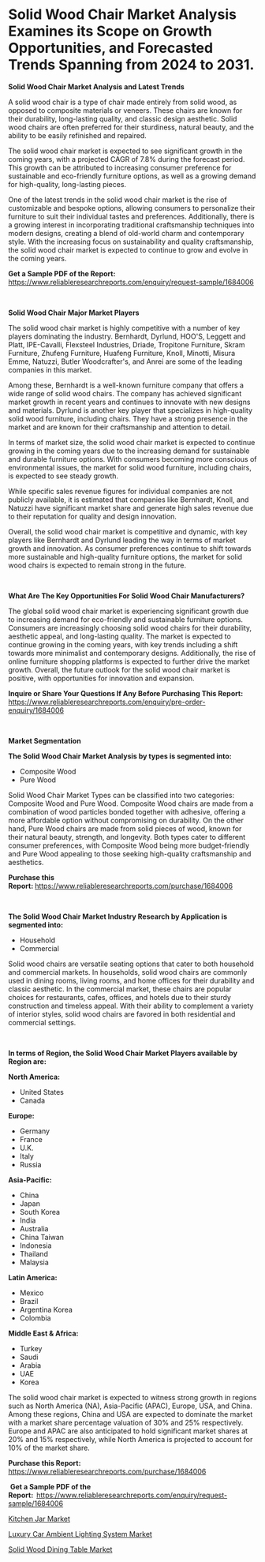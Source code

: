 <p><h1>Solid Wood Chair Market Analysis Examines its Scope on Growth Opportunities, and Forecasted Trends Spanning from 2024 to 2031.</h1></p><p><strong>Solid Wood Chair Market Analysis and Latest Trends</strong></p>
<p><p>A solid wood chair is a type of chair made entirely from solid wood, as opposed to composite materials or veneers. These chairs are known for their durability, long-lasting quality, and classic design aesthetic. Solid wood chairs are often preferred for their sturdiness, natural beauty, and the ability to be easily refinished and repaired.</p><p>The solid wood chair market is expected to see significant growth in the coming years, with a projected CAGR of 7.8% during the forecast period. This growth can be attributed to increasing consumer preference for sustainable and eco-friendly furniture options, as well as a growing demand for high-quality, long-lasting pieces. </p><p>One of the latest trends in the solid wood chair market is the rise of customizable and bespoke options, allowing consumers to personalize their furniture to suit their individual tastes and preferences. Additionally, there is a growing interest in incorporating traditional craftsmanship techniques into modern designs, creating a blend of old-world charm and contemporary style. With the increasing focus on sustainability and quality craftsmanship, the solid wood chair market is expected to continue to grow and evolve in the coming years.</p></p>
<p><strong>Get a Sample PDF of the Report:&nbsp;</strong> <a href="https://www.reliableresearchreports.com/enquiry/request-sample/1684006">https://www.reliableresearchreports.com/enquiry/request-sample/1684006</a></p>
<p>&nbsp;</p>
<p><strong>Solid Wood Chair Major Market Players</strong></p>
<p><p>The solid wood chair market is highly competitive with a number of key players dominating the industry. Bernhardt, Dyrlund, HOO'S, Leggett and Platt, IPE-Cavalli, Flexsteel Industries, Driade, Tropitone Furniture, Skram Furniture, Zhufeng Furniture, Huafeng Furniture, Knoll, Minotti, Misura Emme, Natuzzi, Butler Woodcrafter's, and Anrei are some of the leading companies in this market.</p><p>Among these, Bernhardt is a well-known furniture company that offers a wide range of solid wood chairs. The company has achieved significant market growth in recent years and continues to innovate with new designs and materials. Dyrlund is another key player that specializes in high-quality solid wood furniture, including chairs. They have a strong presence in the market and are known for their craftsmanship and attention to detail. </p><p>In terms of market size, the solid wood chair market is expected to continue growing in the coming years due to the increasing demand for sustainable and durable furniture options. With consumers becoming more conscious of environmental issues, the market for solid wood furniture, including chairs, is expected to see steady growth.</p><p>While specific sales revenue figures for individual companies are not publicly available, it is estimated that companies like Bernhardt, Knoll, and Natuzzi have significant market share and generate high sales revenue due to their reputation for quality and design innovation.</p><p>Overall, the solid wood chair market is competitive and dynamic, with key players like Bernhardt and Dyrlund leading the way in terms of market growth and innovation. As consumer preferences continue to shift towards more sustainable and high-quality furniture options, the market for solid wood chairs is expected to remain strong in the future.</p></p>
<p>&nbsp;</p>
<p><strong>What Are The Key Opportunities For Solid Wood Chair Manufacturers?</strong></p>
<p><p>The global solid wood chair market is experiencing significant growth due to increasing demand for eco-friendly and sustainable furniture options. Consumers are increasingly choosing solid wood chairs for their durability, aesthetic appeal, and long-lasting quality. The market is expected to continue growing in the coming years, with key trends including a shift towards more minimalist and contemporary designs. Additionally, the rise of online furniture shopping platforms is expected to further drive the market growth. Overall, the future outlook for the solid wood chair market is positive, with opportunities for innovation and expansion.</p></p>
<p><strong>Inquire or Share Your Questions If Any Before Purchasing This Report:</strong> <a href="https://www.reliableresearchreports.com/enquiry/pre-order-enquiry/1684006">https://www.reliableresearchreports.com/enquiry/pre-order-enquiry/1684006</a></p>
<p>&nbsp;</p>
<p><strong>Market Segmentation</strong></p>
<p><strong>The Solid Wood Chair Market Analysis by types is segmented into:</strong></p>
<p><ul><li>Composite Wood</li><li>Pure Wood</li></ul></p>
<p><p>Solid Wood Chair Market Types can be classified into two categories: Composite Wood and Pure Wood. Composite Wood chairs are made from a combination of wood particles bonded together with adhesive, offering a more affordable option without compromising on durability. On the other hand, Pure Wood chairs are made from solid pieces of wood, known for their natural beauty, strength, and longevity. Both types cater to different consumer preferences, with Composite Wood being more budget-friendly and Pure Wood appealing to those seeking high-quality craftsmanship and aesthetics.</p></p>
<p><strong>Purchase this Report:&nbsp;</strong><a href="https://www.reliableresearchreports.com/purchase/1684006">https://www.reliableresearchreports.com/purchase/1684006</a></p>
<p>&nbsp;</p>
<p><strong>The Solid Wood Chair Market Industry Research by Application is segmented into:</strong></p>
<p><ul><li>Household</li><li>Commercial</li></ul></p>
<p><p>Solid wood chairs are versatile seating options that cater to both household and commercial markets. In households, solid wood chairs are commonly used in dining rooms, living rooms, and home offices for their durability and classic aesthetic. In the commercial market, these chairs are popular choices for restaurants, cafes, offices, and hotels due to their sturdy construction and timeless appeal. With their ability to complement a variety of interior styles, solid wood chairs are favored in both residential and commercial settings.</p></p>
<p>&nbsp;</p>
<p><strong>In terms of Region, the Solid Wood Chair Market Players available by Region are:</strong></p>
<p>
    <p> <strong> North America: </strong>
        <ul>
            <li>United States</li>
            <li>Canada</li>
        </ul>
        </p> 
    <p> <strong> Europe: </strong>
        <ul>
            <li>Germany</li>
            <li>France</li>
            <li>U.K.</li>
            <li>Italy</li>
            <li>Russia</li>
        </ul>
        </p> 
    <p> <strong> Asia-Pacific: </strong>
        <ul>
            <li>China</li>
            <li>Japan</li>
            <li>South Korea</li>
            <li>India</li>
            <li>Australia</li>
            <li>China Taiwan</li>
            <li>Indonesia</li>
            <li>Thailand</li>
            <li>Malaysia</li>
        </ul>
        </p> 
    <p> <strong> Latin America: </strong>
        <ul>
            <li>Mexico</li>
            <li>Brazil</li>
            <li>Argentina Korea</li>
            <li>Colombia</li>
        </ul>
        </p> 
    <p> <strong> Middle East & Africa: </strong>
        <ul>
            <li>Turkey</li>
            <li>Saudi</li>
            <li>Arabia</li>
            <li>UAE</li>
            <li>Korea</li>
        </ul>
    </p>
    </p>
<p><p>The solid wood chair market is expected to witness strong growth in regions such as North America (NA), Asia-Pacific (APAC), Europe, USA, and China. Among these regions, China and USA are expected to dominate the market with a market share percentage valuation of 30% and 25% respectively. Europe and APAC are also anticipated to hold significant market shares at 20% and 15% respectively, while North America is projected to account for 10% of the market share.</p></p>
<p><strong>Purchase this Report: </strong><a href="https://www.reliableresearchreports.com/purchase/1684006">https://www.reliableresearchreports.com/purchase/1684006</a></p>
<p>&nbsp;<strong>Get a Sample PDF of the Report:&nbsp;&nbsp;</strong><a href="https://www.reliableresearchreports.com/enquiry/request-sample/1684006">https://www.reliableresearchreports.com/enquiry/request-sample/1684006</a></p>
<p><strong></strong></p>
<p><p><a href="https://github.com/kufem1/Market-Research-Report-List-1/blob/main/kitchen-jar-market.md">Kitchen Jar Market</a></p><p><a href="https://gentle-editor-9db.notion.site/Luxury-Car-Ambient-Lighting-System-Market-Size-Growth-and-Forecast-from-2024-2031-e9d867164d3b4b7d88b9d17aa477149d">Luxury Car Ambient Lighting System Market</a></p><p><a href="https://github.com/singletonthaxterkelliehr2df/Market-Research-Report-List-1/blob/main/solid-wood-dining-table-market.md">Solid Wood Dining Table Market</a></p></p>
